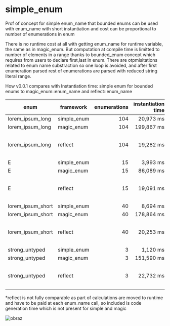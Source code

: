 # simple_enum
Prof of concept for simple enum_name that bounded enums can be used with enum_name with short instantiation and cost can be proportional
to number of enumerations in enum

There is no runtime cost at all with getting enum_name for runtime variable, the same as in magic_enum.
But computation at compile time is limitted to number of elements in a range thanks to bounded_enum concept which requires from users to declare first,last in enum.
There are otpmisitations related to  enum name substraction so one loop is avoided, and after first enumeration parsed rest of enumerations are  parsed with reduced string literal range.

How v0.0.1 compares with Instantiation time:
simple enum for bounded enums to magic_enum::enum_name and reflect::enum_name


enum | framework   | enumerations | instantiation time | *code gen
-----|------------------------------|-------------:|-------------------:|-------------------:
lorem_ipsum_long | simple_enum                   | 104          | 20,973 ms          | 
lorem_ipsum_long | magic_enum                    | 104          | 199,867 ms         | 
lorem_ipsum_long | reflect                       | 104          | 19,282 ms          | 16,134 + 20,336 ms
E | simple_enum                  | 15           | 3,993 ms           | 
E | magic_enum                   | 15           | 86,089 ms          | 
E | reflect                      | 15           | 19,091 ms          | 12,254 + 15,221 ms
lorem_ipsum_short | simple_enum                   | 40           | 8,694 ms           | 
lorem_ipsum_short | magic_enum                    | 40           | 178,864 ms         | 
lorem_ipsum_short | reflect                       | 40           | 20,253 ms          | 18,016 + 23,008 ms
strong_untyped | simple_enum                   | 3            | 1,120 ms           | 
strong_untyped | magic_enum                    | 3            | 151,590 ms         |
strong_untyped | reflect                       | 3            | 22,732 ms          | 20,171 + 26,313 ms


*reflect is not fully comparable as part of calculations are moved to runtime and have to be paid at each enum_name call, so included is code generation time which is not present for simple and magic

![obraz](https://github.com/arturbac/simple_enum/assets/14975842/b2675b3a-491f-49e5-a507-5693d729e06b)

 
